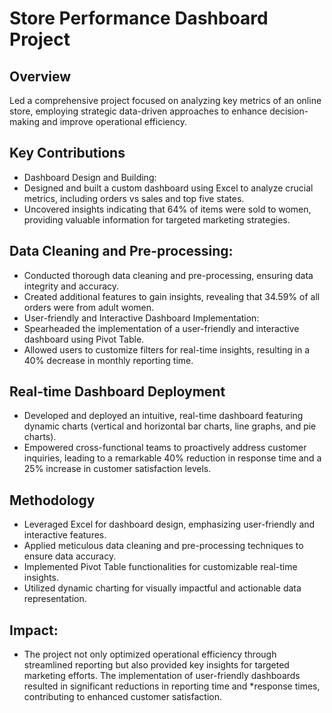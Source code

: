 # Store Performance Dashboard Project
## Overview
Led a comprehensive project focused on analyzing key metrics of an online store, employing strategic data-driven approaches to enhance decision-making and improve operational efficiency.

## Key Contributions
* Dashboard Design and Building:
* Designed and built a custom dashboard using Excel to analyze crucial metrics, including orders vs sales and top five states.
* Uncovered insights indicating that 64% of items were sold to women, providing valuable information for targeted marketing strategies.
## Data Cleaning and Pre-processing:
* Conducted thorough data cleaning and pre-processing, ensuring data integrity and accuracy.
* Created additional features to gain insights, revealing that 34.59% of all orders were from adult women.
* User-friendly and Interactive Dashboard Implementation:
* Spearheaded the implementation of a user-friendly and interactive dashboard using Pivot Table.
* Allowed users to customize filters for real-time insights, resulting in a 40% decrease in monthly reporting time.
## Real-time Dashboard Deployment
* Developed and deployed an intuitive, real-time dashboard featuring dynamic charts (vertical and horizontal bar charts, line graphs, and pie charts).
* Empowered cross-functional teams to proactively address customer inquiries, leading to a remarkable 40% reduction in response time and a 25% increase in customer satisfaction levels.
## Methodology
* Leveraged Excel for dashboard design, emphasizing user-friendly and interactive features.
* Applied meticulous data cleaning and pre-processing techniques to ensure data accuracy.
* Implemented Pivot Table functionalities for customizable real-time insights.
* Utilized dynamic charting for visually impactful and actionable data representation.
## Impact:
* The project not only optimized operational efficiency through streamlined reporting but also provided key insights for targeted marketing efforts. The implementation of user-friendly dashboards resulted in significant reductions in reporting time and *response times, contributing to enhanced customer satisfaction.
